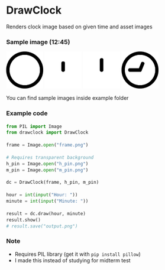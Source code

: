 # DrawClock
Renders clock image based on given time and asset images  

### Sample image (12:45)
<p float="left">
  <img src=https://github.com/WieeRd/DrawClock/blob/master/example/frame.png width="100" height="100">
  <img src=https://github.com/WieeRd/DrawClock/blob/master/example/h_pin.png width="100" height="100">
  <img src=https://github.com/WieeRd/DrawClock/blob/master/example/m_pin.png width="100" height="100">
  <img src=https://github.com/WieeRd/DrawClock/blob/master/example/12:45.png width="100" height="100">
</p>
You can find sample images inside example folder

### Example code
```python
from PIL import Image
from drawclock import DrawClock

frame = Image.open("frame.png")

# Requires transparent background
h_pin = Image.open("h_pin.png")
m_pin = Image.open("m_pin.png")

dc = DrawClock(frame, h_pin, m_pin)

hour = int(input("Hour: "))
minute = int(input("Minute: "))

result = dc.draw(hour, minute)
result.show()
# result.save("output.png")
```

### Note
- Requires PIL library (get it with `pip install pillow`)
- I made this instead of studying for midterm test
